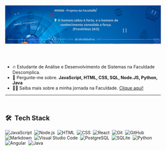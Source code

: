 ![Banner](GitHub_Banner.png)

<br>
<br>

-   🔥 Estudante de Análise e Desenvolvimento de Sistemas na Faculdade Descomplica.<br/>
-   💬 Pergunte-me sobre. **JavaScript, HTML, CSS, SQL, Node.JS, Python, Java**
-   👨‍💻 Saiba mais sobre a minha jornada na Faculdade. [Clique aqui!](https://website-red-eight.vercel.app/)
<hr />

<br>
<div style="display: inline_block">
    <div class="techstack">
        <h2>🛠 &nbsp;Tech Stack</h2>


![JavaScript](https://img.shields.io/badge/-JavaScript-05122A?style=flat&logo=javascript)&nbsp;
![Node.js](https://img.shields.io/badge/-Node.js-05122A?style=flat&logo=node.js)&nbsp;
![HTML](https://img.shields.io/badge/-HTML-05122A?style=flat&logo=HTML5)&nbsp;
![CSS](https://img.shields.io/badge/-CSS-05122A?style=flat&logo=CSS3&logoColor=1572B6)&nbsp;
![React](https://img.shields.io/badge/-React-05122A?style=flat&logo=react)&nbsp;
![Git](https://img.shields.io/badge/-Git-05122A?style=flat&logo=git)&nbsp;
![GitHub](https://img.shields.io/badge/-GitHub-05122A?style=flat&logo=github)&nbsp;
![Markdown](https://img.shields.io/badge/-Markdown-05122A?style=flat&logo=markdown)&nbsp;
![Visual Studio Code](https://img.shields.io/badge/-Visual%20Studio%20Code-05122A?style=flat&logo=visual-studio-code&logoColor=007ACC)&nbsp;
![PostgreSQL](https://img.shields.io/badge/-PostgreSQL-05122A?style=flat&logo=postgresql)&nbsp;
![SQLite](https://img.shields.io/badge/-SQLite-05122A?style=flat&logo=sqlite)&nbsp;
![Python](https://img.shields.io/badge/-Python-05122A?style=flat&logo=python)&nbsp;
![Angular](https://img.shields.io/badge/-Angular-05122A?style=flat&logo=angular)&nbsp;
![Java](https://img.shields.io/badge/-Java-05122A?style=flat&logo=java)&nbsp;


</div>
</div>




